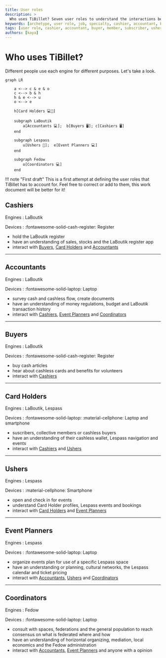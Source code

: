 ```yaml
---
title: User roles
description: >
  Who uses TiBillet? Seven user roles to understand the interactions between engines and users.
keywords: [archetype, user role, job, specialty, cashier, accountant, buyer, member, subscriber, usher, event planner, coordinator, admin, customer, organizer, volunteer]
tags: [user role, cashier, accountant, buyer, member, subscriber, usher, event planner, coordinator, admin, customer, organizer, volunteer]
authors: [kaya]
---
```


# Who uses TiBillet?

Different people use each engine for different purposes. Let's take a look.

```mermaid
graph LR
    
    a <--> c & e & o
    c <--> b & h
    h & e <--> u
    o <--> e

    h[Card Holders 💻📱]

    subgraph LaBoutik
        a[Accountants 💻];  b[Buyers 🖥️]; c[Cashiers 🖥️]
    end

    subgraph Lespass
        u[Ushers 📱];  e[Event Planners 💻]
    end

    subgraph Fedow
        o[Coordinators 💻]
    end
```

!!! note "First draft"
    This is a first attempt at defining the user roles that TiBillet has to account for. Feel free to correct or add to them, this work document will be better for it!

## Cashiers

<div class="grid" markdown>

Engines
: LaBoutik

Devices
: :fontawesome-solid-cash-register: Register

- hold the LaBoutik register
- have an understanding of sales, stocks and the LaBoutik register app
- interact with [Buyers](#buyers), [Card Holders](#card-holders) and [Accountants](#accountants)

</div>

---

## Accountants

<div class="grid" markdown>

Engines
: LaBoutik

Devices
: :fontawesome-solid-laptop: Laptop

- survey cash and cashless flow, create documents
- have an understanding of money regulations, budget and LaBoutik transaction history
- interact with [Cashiers](#cashiers), [Event Planners](#event-planners) and [Coordinators](#coordinators)

</div>

---

## Buyers

<div class="grid" markdown>

Engines
: LaBoutik

Devices
: :fontawesome-solid-cash-register: Register

- buy cash articles
- hear about cashless cards and benefits for volunteers
- interact with [Cashiers](#cashiers)

</div>

---

## Card Holders

<div class="grid" markdown>

Engines
: LaBoutik, Lespass

Devices
: :fontawesome-solid-laptop: :material-cellphone: Laptop and smartphone

- suscribers, collective members or cashless buyers
- have an understanding of their cashless wallet, Lespass navigation and events
- interact with [Cashiers](#cashiers) and [Ushers](#ushers)

</div>

---

## Ushers

<div class="grid" markdown>

Engines
: Lespass

Devices
: :material-cellphone: Smartphone

- open and check in for events
- understand Card Holder profiles, Lespass events and bookings
- interact with [Card Holders](#card-holders) and [Event Planners](#event-planners)

</div>

---

## Event Planners

<div class="grid" markdown>

Engines
: Lespass

Devices
: :fontawesome-solid-laptop: Laptop

- organize events plan for use of a specific Lespass space
- have an understanding or planning, cultural networks, the Lespass calendar and ticket pricing
- interact with [Accountants](#accountants), [Ushers](#ushers) and [Coordinators](#coordinators)

</div>

---

## Coordinators

<div class="grid" markdown>

Engines
: Fedow

Devices
: :fontawesome-solid-laptop: Laptop

- consult with spaces, federations and the general population to reach consensus on what is federated where and how
- have an understanding of horizontal organizing, mediation, local economics and the Fedow administration
- interact with [Accountants](#accountants), [Event Planners](#event-planners) and anyone with a opinion

</div>

